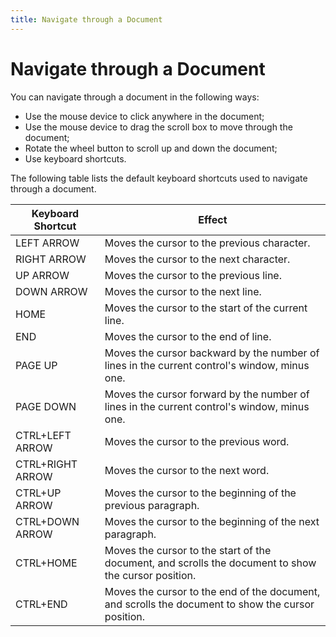 ```yaml
---
title: Navigate through a Document
---
```

# Navigate through a Document
You can navigate through a document in the following ways:
* Use the mouse device to click anywhere in the document;
* Use the mouse device to drag the scroll box to move through the document;
* Rotate the wheel button to scroll up and down the document;
* Use keyboard shortcuts.

The following table lists the default keyboard shortcuts used to navigate through a document.

| Keyboard Shortcut | Effect |
|---|---|
| LEFT ARROW | Moves the cursor to the previous character. |
| RIGHT ARROW | Moves the cursor to the next character. |
| UP ARROW | Moves the cursor to the previous line. |
| DOWN ARROW | Moves the cursor to the next line. |
| HOME | Moves the cursor to the start of the current line. |
| END | Moves the cursor to the end of line. |
| PAGE UP | Moves the cursor backward by the number of lines in the current control's window, minus one. |
| PAGE DOWN | Moves the cursor forward by the number of lines in the current control's window, minus one. |
| CTRL+LEFT ARROW | Moves the cursor to the previous word. |
| CTRL+RIGHT ARROW | Moves the cursor to the next word. |
| CTRL+UP ARROW | Moves the cursor to the beginning of the previous paragraph. |
| CTRL+DOWN ARROW | Moves the cursor to the beginning of the next paragraph. |
| CTRL+HOME | Moves the cursor to the start of the document, and scrolls the document to show the cursor position. |
| CTRL+END | Moves the cursor to the end of the document, and scrolls the document to show the cursor position. |